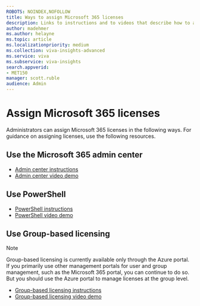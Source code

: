 ```yaml
---
ROBOTS: NOINDEX,NOFOLLOW
title: Ways to assign Microsoft 365 licenses
description: Links to instructions and to videos that describe how to assign licenses using the Microsoft 365 admin center, PowerShell, and Group-based licensing 
author: madehmer
ms.author: helayne
ms.topic: article
ms.localizationpriority: medium 
ms.collection: viva-insights-advanced 
ms.service: viva 
ms.subservice: viva-insights 
search.appverid: 
- MET150 
manager: scott.ruble
audience: Admin
---
```


# Assign Microsoft 365 licenses

Administrators can assign Microsoft 365 licenses in the following ways. For guidance on assigning licenses, use the following resources.

## Use the Microsoft 365 admin center

* [Admin center instructions](/microsoft-365/admin/add-users/add-users)
* [Admin center video demo](https://aka.ms/Video_AssignLicenseUsingO365AdminCenter)

## Use PowerShell

* [PowerShell instructions](/microsoft-365/enterprise/assign-licenses-to-user-accounts-with-microsoft-365-powershell)
* [PowerShell video demo](https://aka.ms/YouTube_AssignLicenseUsingPowerShell)

## Use Group-based licensing

>[!Note]
>Group-based licensing is currently available only through the Azure portal. If you primarily use other management portals for user and group management, such as the Microsoft 365 portal, you can continue to do so. But you should use the Azure portal to manage licenses at the group level.  

* [Group-based licensing instructions](/azure/active-directory/enterprise-users/licensing-groups-assign)
* [Group-based licensing video demo](https://aka.ms/YouTube_AssignLicenseUsingGBL)
